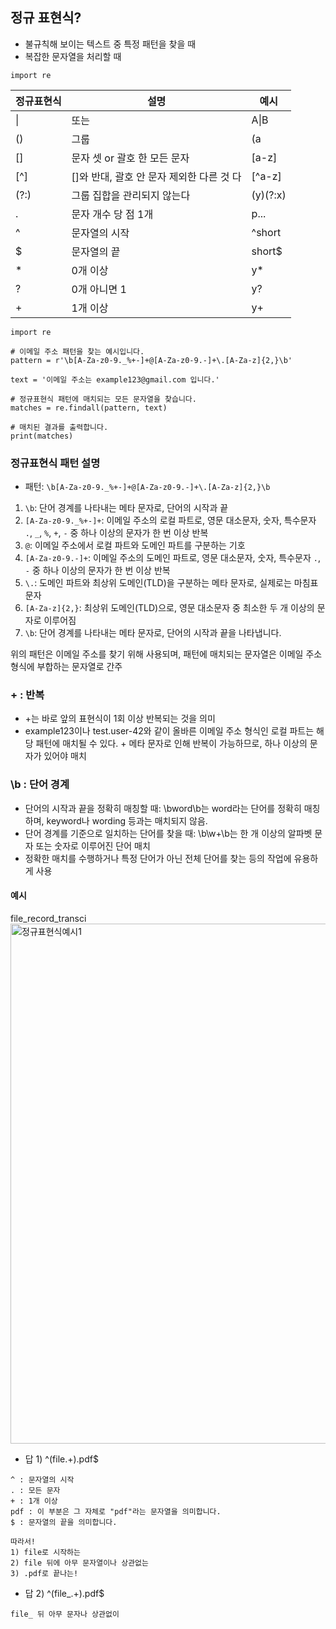 ## 정규 표현식?
- 불규칙해 보이는 텍스트 중 특정 패턴을 찾을 때
- 복잡한 문자열을 처리할 때

```
import re
```

|정규표현식|설명|예시|
|------|---|---|
|\||또는| A\|B |
|()|그룹|(a|b)|
|[]|문자 셋 or 괄호 한 모든 문자|[a-z]|
|[^]|[]와 반대, 괄호 안 문자 제외한 다른 것 다 |[^a-z]|
|(?:)|그룹 집합을 관리되지 않는다|(y)(?:x)|
|.|문자 개수 당 점 1개 |p...|
|^|문자열의 시작|^short|
|$|문자열의 끝|short$|
|\*|0개 이상|y*|
|?|0개 아니면 1|y?|
|+|1개 이상|y+|

```
import re

# 이메일 주소 패턴을 찾는 예시입니다.
pattern = r'\b[A-Za-z0-9._%+-]+@[A-Za-z0-9.-]+\.[A-Za-z]{2,}\b'

text = '이메일 주소는 example123@gmail.com 입니다.'

# 정규표현식 패턴에 매치되는 모든 문자열을 찾습니다.
matches = re.findall(pattern, text)

# 매치된 결과를 출력합니다.
print(matches)
```

### 정규표현식 패턴 설명

- 패턴: `\b[A-Za-z0-9._%+-]+@[A-Za-z0-9.-]+\.[A-Za-z]{2,}\b`

1. `\b`: 단어 경계를 나타내는 메타 문자로, 단어의 시작과 끝
2. `[A-Za-z0-9._%+-]+`: 이메일 주소의 로컬 파트로, 영문 대소문자, 숫자, 특수문자 `.`, `_`, `%`, `+`, `-` 중 하나 이상의 문자가 한 번 이상 반복
3. `@`: 이메일 주소에서 로컬 파트와 도메인 파트를 구분하는 기호
4. `[A-Za-z0-9.-]+`: 이메일 주소의 도메인 파트로, 영문 대소문자, 숫자, 특수문자 `.`, `-` 중 하나 이상의 문자가 한 번 이상 반복
5. `\.`: 도메인 파트와 최상위 도메인(TLD)을 구분하는 메타 문자로, 실제로는 마침표 문자
6. `[A-Za-z]{2,}`: 최상위 도메인(TLD)으로, 영문 대소문자 중 최소한 두 개 이상의 문자로 이루어짐
7. `\b`: 단어 경계를 나타내는 메타 문자로, 단어의 시작과 끝을 나타냅니다.

위의 패턴은 이메일 주소를 찾기 위해 사용되며, 패턴에 매치되는 문자열은 이메일 주소 형식에 부합하는 문자열로 간주


### \+ : 반복

- +는 바로 앞의 표현식이 1회 이상 반복되는 것을 의미
- example123이나 test.user-42와 같이 올바른 이메일 주소 형식인 로컬 파트는 해당 패턴에 매치될 수 있다. + 메타 문자로 인해 반복이 가능하므로, 하나 이상의 문자가 있어야 매치

### \b : 단어 경계

- 단어의 시작과 끝을 정확히 매칭할 때: \bword\b는 word라는 단어를 정확히 매칭하며, keyword나 wording 등과는 매치되지 않음.
- 단어 경계를 기준으로 일치하는 단어를 찾을 때: \b\w+\b는 한 개 이상의 알파벳 문자 또는 숫자로 이루어진 단어 매치
- 정확한 매치를 수행하거나 특정 단어가 아닌 전체 단어를 찾는 등의 작업에 유용하게 사용

#### 예시

file_record_transci<img width="832" alt="정규표현식예시1" src="https://github.com/devhyunYang/TIL/assets/116538020/db7fc68d-86b5-47c7-b8cb-686978071938">

- 답 1) ^(file.+)\.pdf$
```
^ : 문자열의 시작
. : 모든 문자
+ : 1개 이상
pdf : 이 부분은 그 자체로 "pdf"라는 문자열을 의미합니다.
$ : 문자열의 끝을 의미합니다.

따라서!
1) file로 시작하는
2) file 뒤에 아무 문자열이나 상관없는
3) .pdf로 끝나는!
```
- 답 2) ^(file\_.+)\.pdf$
```
file_ 뒤 아무 문자나 상관없이 
```
